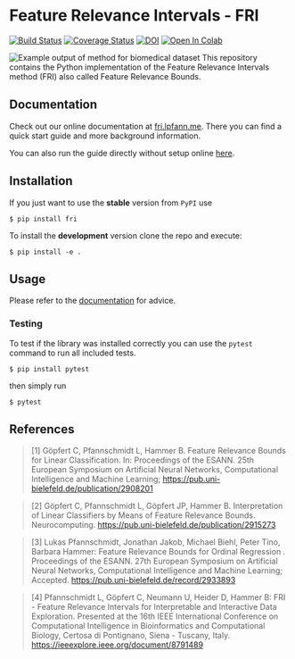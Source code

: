 # Feature Relevance Intervals - FRI

[![Build Status](https://travis-ci.org/lpfann/fri.svg?branch=master)](https://travis-ci.org/lpfann/fri)
[![Coverage Status](https://coveralls.io/repos/github/lpfann/fri/badge.svg)](https://coveralls.io/github/lpfann/fri)
[![DOI](https://zenodo.org/badge/DOI/10.5281/zenodo.1188749.svg)](https://doi.org/10.5281/zenodo.1188749)
[![Open In Colab](https://colab.research.google.com/assets/colab-badge.svg)](https://colab.research.google.com/github/lpfann/fri/blob/master/doc/source/notebooks/Guide.ipynb)

![Example output of method for biomedical dataset](doc/source/examples/example_plot.png?raw=true)
This repository contains the Python implementation of the Feature Relevance Intervals method (FRI) also called Feature Relevance Bounds.

## Documentation
Check out our online documentation at [fri.lpfann.me](https://fri.lpfann.me).
There you can find a quick start guide and more background information.

You can also run the guide directly without setup online [here](https://colab.research.google.com/github/lpfann/fri/blob/master/doc/source/notebooks/Guide.ipynb).


## Installation

If you just want to use the __stable__ version from `PyPI` use
```shell
$ pip install fri
```

To install the __development__ version clone the repo and execute:
```shell
$ pip install -e .
```
## Usage
Please refer to the [documentation](https://fri.lpfann.me) for advice.

### Testing
To test if the library was installed correctly you can use the `pytest` command to run all included tests.

```shell
$ pip install pytest
```
then simply run
```shell
$ pytest
```


## References  

>[1] Göpfert C, Pfannschmidt L, Hammer B. Feature Relevance Bounds for Linear Classification. In: Proceedings of the ESANN. 25th European Symposium on Artificial Neural Networks, Computational Intelligence and Machine Learning;
https://pub.uni-bielefeld.de/publication/2908201

>[2] Göpfert C, Pfannschmidt L, Göpfert JP, Hammer B. Interpretation of Linear Classifiers by Means of Feature Relevance Bounds. Neurocomputing.
https://pub.uni-bielefeld.de/publication/2915273


>[3] Lukas Pfannschmidt, Jonathan Jakob, Michael Biehl, Peter Tino, Barbara Hammer: Feature Relevance Bounds for Ordinal Regression
. Proceedings of the ESANN. 27th European Symposium on Artificial Neural Networks, Computational Intelligence and Machine Learning; Accepted.
https://pub.uni-bielefeld.de/record/2933893

>[4] Pfannschmidt L, Göpfert C, Neumann U, Heider D, Hammer B: FRI - Feature Relevance Intervals for Interpretable and Interactive Data Exploration. Presented at the 16th IEEE International Conference on Computational Intelligence in Bioinformatics and Computational Biology, Certosa di Pontignano, Siena - Tuscany, Italy. https://ieeexplore.ieee.org/document/8791489

